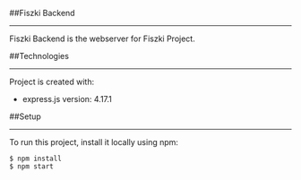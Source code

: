 ##Fiszki Backend

---

Fiszki Backend is the webserver for Fiszki Project.

##Technologies

---
Project is created with:
* express.js version: 4.17.1

##Setup

---
To run this project, install it locally using npm:
```
$ npm install
$ npm start
```
